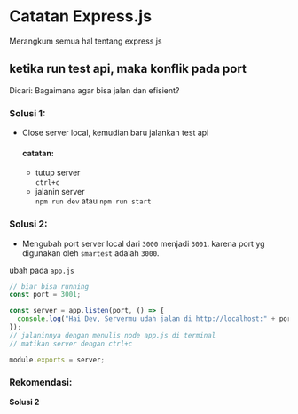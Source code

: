 # Catatan Express.js

Merangkum semua hal tentang express js

## ketika run test api, maka konflik pada port

Dicari: Bagaimana agar bisa jalan dan efisient?

### Solusi 1:

- Close server local, kemudian baru jalankan test api
  #### catatan:
  - tutup server <br>
    `ctrl+c`
  - jalanin server <br>
    `npm run dev` atau `npm run start`

### Solusi 2:

- Mengubah port server local dari `3000` menjadi `3001`. karena port yg digunakan oleh `smartest` adalah `3000`.

ubah pada `app.js`

```js
// biar bisa running
const port = 3001;

const server = app.listen(port, () => {
  console.log("Hai Dev, Servermu udah jalan di http://localhost:" + port); // IP:127.0.0.1 -> domain=> localhost
});
// jalaninnya dengan menulis node app.js di terminal
// matikan server dengan ctrl+c

module.exports = server;
```

### Rekomendasi:

**Solusi 2**
